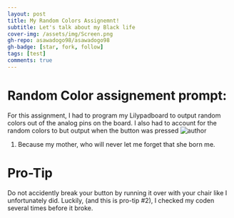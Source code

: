 ```yaml
---
layout: post
title: My Random Colors Assignemnt!
subtitle: Let's talk about my Black life
cover-img: /assets/img/Screen.png
gh-repo: asawadogo98/asawadogo98
gh-badge: [star, fork, follow]
tags: [test]
comments: true
---
```

# Random Color assignement prompt:
For this assignment, I had to program my Lilypadboard to output random colors out of the analog pins on the board. I also had to account for the random colors to but output when the button was pressed
![author](https://asawadogo98.github.io/assets/img/Screen.png)
1. Because my mother, who will never let me forget that she born me. 
# Pro-Tip
Do not accidently break your button by running it over with your chair like I unfortunately did. Luckily, (and this is pro-tip #2), I checked my coden several times before it broke. 

